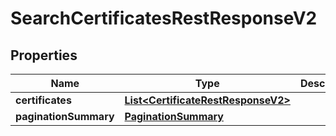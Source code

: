 

# SearchCertificatesRestResponseV2


## Properties

| Name | Type | Description | Notes |
|------------ | ------------- | ------------- | -------------|
|**certificates** | [**List&lt;CertificateRestResponseV2&gt;**](CertificateRestResponseV2.md) |  |  [optional] |
|**paginationSummary** | [**PaginationSummary**](PaginationSummary.md) |  |  [optional] |



